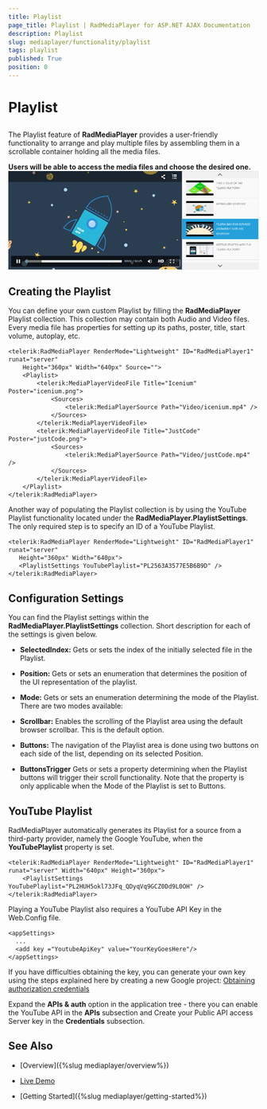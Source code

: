 ```yaml
---
title: Playlist
page_title: Playlist | RadMediaPlayer for ASP.NET AJAX Documentation
description: Playlist
slug: mediaplayer/functionality/playlist
tags: playlist
published: True
position: 0
---
```


# Playlist



## 

The Playlist feature of **RadMediaPlayer** provides a user-friendly functionality to arrange and play multiple files by assembling them in a scrollable container holding all the media files.

**Users will be able to access the media files and choose the desired one.**
![Media-Player 1](images/mediaplayer-playlist1.png)

## Creating the Playlist

You can define your own custom Playlist by filling the **RadMediaPlayer** Playlist collection. This collection may contain both Audio and Video files. Every media file has properties for setting up its paths, poster, title, start volume, autoplay, etc.

````ASP.NET
<telerik:RadMediaPlayer RenderMode="Lightweight" ID="RadMediaPlayer1" runat="server"
    Height="360px" Width="640px" Source="">
    <Playlist>
        <telerik:MediaPlayerVideoFile Title="Icenium" Poster="icenium.png">
            <Sources>
                <telerik:MediaPlayerSource Path="Video/icenium.mp4" />
            </Sources>
        </telerik:MediaPlayerVideoFile>
        <telerik:MediaPlayerVideoFile Title="JustCode" Poster="justCode.png">
            <Sources>
                <telerik:MediaPlayerSource Path="Video/justCode.mp4" />
            </Sources>
        </telerik:MediaPlayerVideoFile>
    </Playlist>
</telerik:RadMediaPlayer>
````



Another way of populating the Playlist collection is by using the YouTube Playlist functionality located under the **RadMediaPlayer.PlaylistSettings**. The only required step is to specify an ID of a YouTube Playlist.

````ASP.NET
<telerik:RadMediaPlayer RenderMode="Lightweight" ID="RadMediaPlayer1" runat="server"
   Height="360px" Width="640px">
   <PlaylistSettings YouTubePlaylist="PL2563A3577E5B6B9D" />
</telerik:RadMediaPlayer>
````

## Configuration Settings

You can find the Playlist settings within the **RadMediaPlayer.PlaylistSettings** collection. Short description for each of the settings is given below.

* **SelectedIndex:** Gets or sets the index of the initially selected file in the Playlist.

* **Position:** Gets or sets an enumeration that determines the position of the UI representation of the playlist.

* **Mode:** Gets or sets an enumeration determining the mode of the Playlist. There are two modes available:

* **Scrollbar:** Enables the scrolling of the Playlist area using the default browser scrollbar. This is the default option.

* **Buttons:** The navigation of the Playlist area is done using two buttons on each side of the list, depending on its selected Position.

* **ButtonsTrigger** Gets or sets a property determining when the Playlist buttons will trigger their scroll functionality. Note that the property is only applicable when the Mode of the Playlist is set to Buttons.

## YouTube Playlist


RadMediaPlayer automatically generates its Playlist for a source from a third-party provider, namely the Google YouTube, when the **YouTubePlaylist** property is set.

````ASP.NET
<telerik:RadMediaPlayer RenderMode="Lightweight" ID="RadMediaPlayer1" runat="server" Width="640px" Height="360px">
    <PlaylistSettings YouTubePlaylist="PL2HUH5okl73JFq_QDyqVq9GCZ0Dd9L0OH" />
</telerik:RadMediaPlayer>
````

Playing a YouTube Playlist also requires a YouTube API Key in the Web.Config file.

````ASP.NET
<appSettings>
  ...
  <add key ="YoutubeApiKey" value="YourKeyGoesHere"/>
</appSettings>
````

If you have difficulties obtaining the key, you can generate your own key using the steps explained here by creating a new Google project:
[Obtaining authorization credentials](https://developers.google.com/youtube/registering_an_application)


Expand the **APIs & auth** option in the application tree - there you can enable the YouTube API in the **APIs** subsection and Create your Public API access Server key in the **Credentials** subsection.

## See Also

 * [Overview]({%slug mediaplayer/overview%})

 * [Live Demo](http://demos.telerik.com/aspnet-ajax/media-player/examples/overview/defaultcs.aspx)

 * [Getting Started]({%slug mediaplayer/getting-started%})
